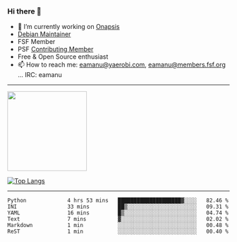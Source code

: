 ### Hi there 👋


- 🔭 I’m currently working on [Onapsis](http://onapsis.com)
- [Debian Maintainer](https://qa.debian.org/developer.php?login=eamanu%40yaerobi.com)
- FSF Member
- PSF [Contributing Member](https://www.python.org/psf/membership/#what-membership-classes-are-there)
- Free & Open Source enthusiast 
- 📫 How to reach me: eamanu@yaerobi.com, eamanu@members.fsf.org ... IRC: eamanu

---

<img height="180em" src="https://github-readme-stats.vercel.app/api?theme=dark&username=eamanu&show_icons=true&hide_border=true&&count_private=true&include_all_commits=true" />

[![Top Langs](https://github-readme-stats.vercel.app/api/top-langs/?theme=dark&username=eamanu&layout=compact)](https://github.com/anuraghazra/github-readme-stats)

---

<!--START_SECTION:waka-->

```text
Python             4 hrs 53 mins   ████████████████████▓░░░░   82.46 %
INI                33 mins         ██▒░░░░░░░░░░░░░░░░░░░░░░   09.31 %
YAML               16 mins         █▒░░░░░░░░░░░░░░░░░░░░░░░   04.74 %
Text               7 mins          ▓░░░░░░░░░░░░░░░░░░░░░░░░   02.02 %
Markdown           1 min           ░░░░░░░░░░░░░░░░░░░░░░░░░   00.48 %
ReST               1 min           ░░░░░░░░░░░░░░░░░░░░░░░░░   00.40 %
```

<!--END_SECTION:waka-->
